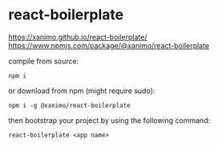# react-boilerplate

https://xanimo.github.io/react-boilerplate/
https://www.npmjs.com/package/@xanimo/react-boilerplate

compile from source:

`npm i`

or download from npm (might require sudo):

`npm i -g @xanimo/react-boilerplate`

then bootstrap your project by using the following command:

`react-boilerplate <app name>`
